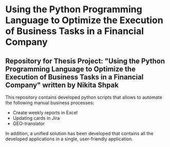 # Using the Python Programming Language to Optimize the Execution of Business Tasks in a Financial Company
## Repository for Thesis Project: "Using the Python Programming Language to Optimize the Execution of Business Tasks in a Financial Company" written by Nikita Shpak

This repository contains developed python scripts that allows to automate the following manual business processes: 
- Create weekly reports in Excel
- Updating cards in Jira
- GEO-translator

In addition, a unified solution has been developed that contains all the developed applications in a single, user-friendly application.

